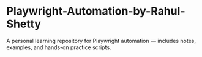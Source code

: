 # Playwright-Automation-by-Rahul-Shetty
A personal learning repository for Playwright automation — includes notes, examples, and hands-on practice scripts.
